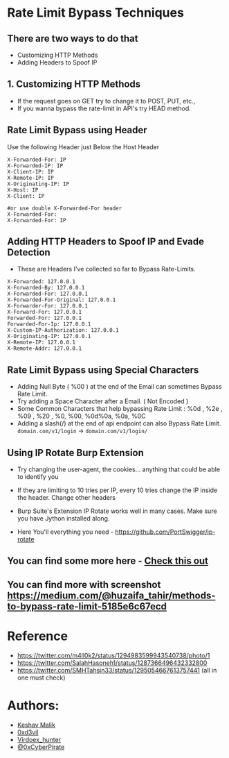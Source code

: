 # Rate Limit Bypass Techniques 
## There are two ways to do that 
- Customizing HTTP Methods
- Adding Headers to Spoof IP

## 1. Customizing HTTP Methods
- If the request goes on GET try to change it to POST, PUT, etc.,
- If you wanna bypass the rate-limit in API's try HEAD method.

## Rate Limit Bypass using Header 

Use the following Header just Below the Host Header 

```
X-Forwarded-For: IP
X-Forwarded-IP: IP
X-Client-IP: IP
X-Remote-IP: IP
X-Originating-IP: IP
X-Host: IP
X-Client: IP

#or use double X-Forwarded-For header
X-Forwarded-For:
X-Forwarded-For: IP
```
## Adding HTTP Headers to Spoof IP and Evade Detection
- These are Headers I've collected so far to Bypass Rate-Limits.
```
X-Forwarded: 127.0.0.1
X-Forwarded-By: 127.0.0.1
X-Forwarded-For: 127.0.0.1
X-Forwarded-For-Original: 127.0.0.1
X-Forwarder-For: 127.0.0.1
X-Forward-For: 127.0.0.1
Forwarded-For: 127.0.0.1
Forwarded-For-Ip: 127.0.0.1
X-Custom-IP-Authorization: 127.0.0.1
X-Originating-IP: 127.0.0.1
X-Remote-IP: 127.0.0.1
X-Remote-Addr: 127.0.0.1
```

## Rate Limit Bypass using Special Characters 

- Adding Null Byte ( %00 ) at the end of the Email can sometimes Bypass Rate Limit.
- Try adding a Space Character after a Email. ( Not Encoded )
- Some Common Characters that help bypassing Rate Limit : %0d , %2e , %09 , %20 , %0, %00, %0d%0a, %0a, %0C
- Adding a slash(/) at the end of api endpoint can also Bypass Rate Limit. `domain.com/v1/login` -> `domain.com/v1/login/`


## Using IP Rotate Burp Extension

- Try changing the user-agent, the cookies... anything that could be able to identify you
- If they are limiting to 10 tries per IP, every 10 tries change the IP inside the header.
  Change other headers
- Burp Suite's Extension IP Rotate works well in many cases. Make sure you have Jython installed along.

- Here You'll everything you need - https://github.com/PortSwigger/ip-rotate


## You can find some more here - [Check this out](https://medium.com/bugbountywriteup/bypassing-rate-limit-like-a-pro-5f3e40250d3c)
## You can find more with screenshot https://medium.com/@huzaifa_tahir/methods-to-bypass-rate-limit-5185e6c67ecd

# Reference
* https://twitter.com/m4ll0k2/status/1294983599943540738/photo/1
* https://twitter.com/SalahHasoneh1/status/1287366496432332800
* https://twitter.com/SMHTahsin33/status/1295054667613757441 (all in one must check)

# Authors:  
* [Keshav Malik](https://www.linkedin.com/in/keshav-malik-22478014a) </br>
* [0xd3vil](https://linkedin.com/in/0xd3vil) </br>
* [Virdoex_hunter](https://twitter.com/Virdoex_hunter)
* [@0xCyberPirate](https://twitter.com/0xCyberPirate)
